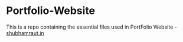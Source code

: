 # Portfolio-Website
This is a repo containing the essential files used in PortFolio Website - [shubhamraut.in](shubhamraut.in)
